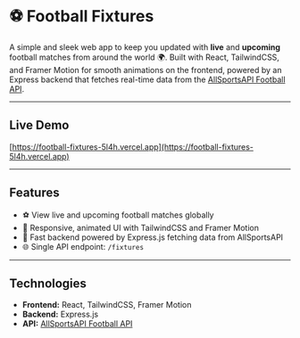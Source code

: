 # ⚽ Football Fixtures

A simple and sleek web app to keep you updated with **live** and **upcoming** football matches from around the world 🌍. Built with React, TailwindCSS, and Framer Motion for smooth animations on the frontend, powered by an Express backend that fetches real-time data from the [AllSportsAPI Football API](https://allsportsapi.com/soccer-football-api-documentation).

---

## Live Demo

[https://football-fixtures-5l4h.vercel.app](https://football-fixtures-5l4h.vercel.app)

---

## Features

- ⚽ View live and upcoming football matches globally  
- 🎨 Responsive, animated UI with TailwindCSS and Framer Motion  
- 🚀 Fast backend powered by Express.js fetching data from AllSportsAPI  
- 🌐 Single API endpoint: `/fixtures`  

---

## Technologies

- **Frontend:** React, TailwindCSS, Framer Motion  
- **Backend:** Express.js  
- **API:** [AllSportsAPI Football API](https://allsportsapi.com/soccer-football-api-documentation)
